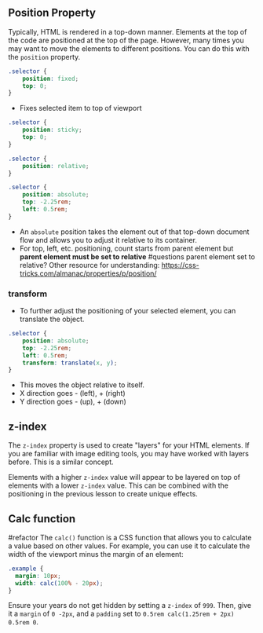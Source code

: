 ## Position Property
Typically, HTML is rendered in a top-down manner. Elements at the top of the code are positioned at the top of the page. However, many times you may want to move the elements to different positions. You can do this with the `position` property.
```css
.selector {
	position: fixed;
	top: 0;
}
```
- Fixes selected item to top of viewport

```css
.selector {
	position: sticky;
	top: 0;
}
```

```css
.selector {
	position: relative;
}
```

```css
.selector {
	position: absolute;
	top: -2.25rem;
	left: 0.5rem;
}
```
- An `absolute` position takes the element out of that top-down document flow and allows you to adjust it relative to its container.
- For top, left, etc. positioning, count starts from parent element but **parent element must be set to relative** #questions parent element set to relative? 
Other resource for understanding: https://css-tricks.com/almanac/properties/p/position/

### transform
- To further adjust the positioning of your selected element, you can translate the object. 
```css
.selector {
	position: absolute;
	top: -2.25rem;
	left: 0.5rem;
	transform: translate(x, y);
}
```
- This moves the object relative to itself. 
- X direction goes  - (left), + (right) 
- Y direction goes  - (up), + (down)

## z-index
The `z-index` property is used to create "layers" for your HTML elements. If you are familiar with image editing tools, you may have worked with layers before. This is a similar concept.

Elements with a higher `z-index` value will appear to be layered on top of elements with a lower `z-index` value. This can be combined with the positioning in the previous lesson to create unique effects.

## Calc function
#refactor 
The `calc()` function is a CSS function that allows you to calculate a value based on other values. For example, you can use it to calculate the width of the viewport minus the margin of an element:

```css
.example {
  margin: 10px;
  width: calc(100% - 20px);
}
```

Ensure your years do not get hidden by setting a `z-index` of `999`. Then, give it a `margin` of `0 -2px`, and a `padding` set to `0.5rem calc(1.25rem + 2px) 0.5rem 0`.